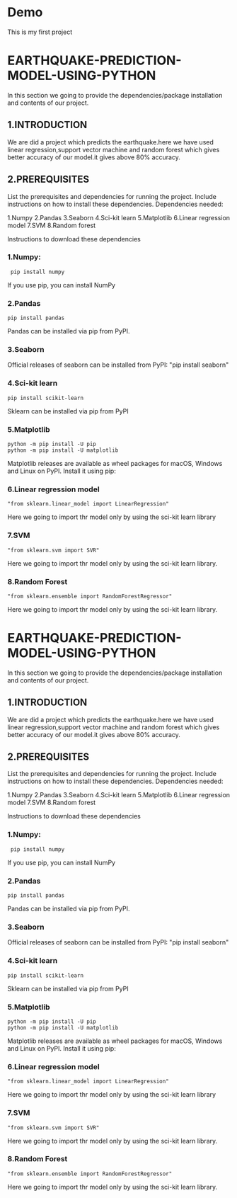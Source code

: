# Demo
This is my first project
# EARTHQUAKE-PREDICTION-MODEL-USING-PYTHON

In this section we going to provide the dependencies/package installation and contents of our project.

## 1.INTRODUCTION

We are did a project which predicts the earthquake.here we have used linear regression,support vector machine and random forest
which gives better accuracy of our model.it gives above 80% accuracy.

## 2.PREREQUISITES

List the prerequisites and dependencies for running the project. Include instructions on how to install these dependencies.
Dependencies needed:
  
  1.Numpy
  2.Pandas
  3.Seaborn
  4.Sci-kit learn
  5.Matplotlib
  6.Linear regression model
  7.SVM
  8.Random forest

Instructions to download these dependencies

### 1.Numpy:
     pip install numpy
  If you use pip, you can install NumPy 
     
   


   
### 2.Pandas
    pip install pandas    
  Pandas can be installed via pip from PyPI.
  
  
### 3.Seaborn
  Official releases of seaborn can be installed from PyPI:
  "pip install seaborn"

### 4.Sci-kit learn
    pip install scikit-learn
  Sklearn can be installed via pip from PyPI


### 5.Matplotlib
    python -m pip install -U pip
    python -m pip install -U matplotlib
  Matplotlib releases are available as wheel packages for macOS, Windows and Linux on PyPI. Install it using pip:


### 6.Linear regression model
    "from sklearn.linear_model import LinearRegression"
  Here we going to import thr model only by using the sci-kit learn library
 

### 7.SVM
    "from sklearn.svm import SVR"
  Here we going to import thr model only by using the sci-kit learn library.
  
  

### 8.Random Forest
    "from sklearn.ensemble import RandomForestRegressor"  
  Here we going to import thr model only by using the sci-kit learn library.
    





# EARTHQUAKE-PREDICTION-MODEL-USING-PYTHON

In this section we going to provide the dependencies/package installation and contents of our project.

## 1.INTRODUCTION

We are did a project which predicts the earthquake.here we have used linear regression,support vector machine and random forest
which gives better accuracy of our model.it gives above 80% accuracy.

## 2.PREREQUISITES

List the prerequisites and dependencies for running the project. Include instructions on how to install these dependencies.
Dependencies needed:
  
  1.Numpy
  2.Pandas
  3.Seaborn
  4.Sci-kit learn
  5.Matplotlib
  6.Linear regression model
  7.SVM
  8.Random forest

Instructions to download these dependencies

### 1.Numpy:
     pip install numpy
  If you use pip, you can install NumPy 
     
   


   
### 2.Pandas
    pip install pandas    
  Pandas can be installed via pip from PyPI.
  
  
### 3.Seaborn
  Official releases of seaborn can be installed from PyPI:
  "pip install seaborn"

### 4.Sci-kit learn
    pip install scikit-learn
  Sklearn can be installed via pip from PyPI


### 5.Matplotlib
    python -m pip install -U pip
    python -m pip install -U matplotlib
  Matplotlib releases are available as wheel packages for macOS, Windows and Linux on PyPI. Install it using pip:


### 6.Linear regression model
    "from sklearn.linear_model import LinearRegression"
  Here we going to import thr model only by using the sci-kit learn library
 

### 7.SVM
    "from sklearn.svm import SVR"
  Here we going to import thr model only by using the sci-kit learn library.
  
  

### 8.Random Forest
    "from sklearn.ensemble import RandomForestRegressor"  
  Here we going to import thr model only by using the sci-kit learn library.
